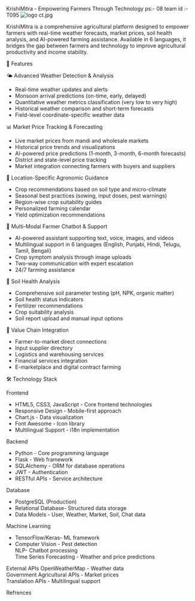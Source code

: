   KrishiMitra - Empowering Farmers Through Technology
ps:- 08
team id :- T095
![logo ct.jpg]()

KrishiMitra is a comprehensive agricultural platform designed to empower farmers with real-time weather forecasts, market prices, soil health analysis, and AI-powered farming assistance. Available in 6 languages, it bridges the gap between farmers and technology to improve agricultural productivity and income stability.

🌱 Features

🌤️ Advanced Weather Detection & Analysis
- Real-time weather updates and alerts  
- Monsoon arrival predictions (on-time, early, delayed)  
- Quantitative weather metrics classification (very low to very high)  
- Historical weather comparison and short-term forecasts  
- Field-level coordinate-specific weather data  

 📊 Market Price Tracking & Forecasting
- Live market prices from mandi and wholesale markets  
- Historical price trends and visualizations  
- AI-powered price predictions (1-month, 3-month, 6-month forecasts)  
- District and state-level price tracking  
- Market integration connecting farmers with buyers and suppliers  

🌾 Location-Specific Agronomic Guidance
- Crop recommendations based on soil type and micro-climate  
- Seasonal best practices (sowing, input doses, pest warnings)  
- Region-wise crop suitability guides  
- Personalized farming calendar  
- Yield optimization recommendations  

 🤖 Multi-Modal Farmer Chatbot & Support
- AI-powered assistant supporting text, voice, images, and videos  
- Multilingual support in 6 languages (English, Punjabi, Hindi, Telugu, Tamil, Bengali)  
- Crop symptom analysis through image uploads  
- Two-way communication with expert escalation  
- 24/7 farming assistance  

 🧪 Soil Health Analysis
- Comprehensive soil parameter testing (pH, NPK, organic matter)  
- Soil health status indicators  
- Fertilizer recommendations  
- Crop suitability analysis  
- Soil report upload and manual input options  

 🔗 Value Chain Integration
- Farmer-to-market direct connections  
- Input supplier directory  
- Logistics and warehousing services  
- Financial services integration  
- E-marketplace and digital contract farming  

🛠️ Technology Stack

Frontend
- HTML5, CSS3, JavaScript - Core frontend technologies  
- Responsive Design - Mobile-first approach  
- Chart.js - Data visualization  
- Font Awesome - Icon library  
- Multilingual Support - i18n implementation  

 Backend
- Python - Core programming language  
- Flask - Web framework  
- SQLAlchemy - ORM for database operations  
- JWT - Authentication  
- RESTful APIs - Service architecture  

Database
- PostgreSQL (Production)  
- Relational Database- Structured data storage  
- Data Models - User, Weather, Market, Soil, Chat data  

Machine Learning
- TensorFlow/Keras- ML framework  
- Computer Vision - Pest detection  
  NLP- Chatbot processing  
  Time Series Forecasting - Weather and price predictions  

External APIs
OpenWeatherMap - Weather data  
Government Agricultural APIs - Market prices  
Translation APIs - Multilingual support  

Refrences 
